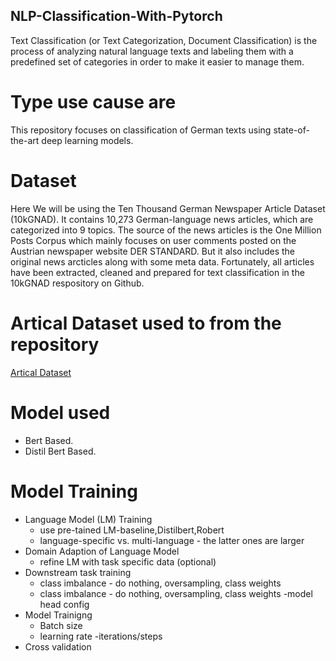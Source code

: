 ## NLP-Classification-With-Pytorch

Text Classification (or Text Categorization, Document Classification) is the process of analyzing natural language texts and labeling them with a predefined set of categories in order to make it easier to manage them.

# Type use cause are
 
 This repository focuses on classification of German texts using state-of-the-art deep learning models.

 # Dataset
 Here We will be using the Ten Thousand German Newspaper Article Dataset (10kGNAD). It contains 10,273 German-language news articles, which are categorized into 9 topics. The source of the news articles is the One Million Posts Corpus which mainly focuses on user comments posted on the Austrian newspaper website DER STANDARD. But it also includes the original news arcticles along with some meta data. Fortunately, all articles have been extracted, cleaned and prepared for text classification in the 10kGNAD respository on Github.

# Artical Dataset used to from the repository
[Artical Dataset](https://github.com/tblock/10kGNAD.git)

# Model used
- Bert Based.
- Distil Bert Based.

# Model Training

- Language Model (LM) Training
    - use pre-tained LM-baseline,Distilbert,Robert
    - language-specific vs. multi-language - the latter ones are larger
- Domain Adaption of Language Model
    - refine LM with task specific data (optional)
- Downstream task training
    - class imbalance - do nothing, oversampling, class weights
    - class imbalance - do nothing, oversampling, class weights
    -model head config
- Model Trainigng
    - Batch size
    - learning rate
    -iterations/steps
- Cross validation
